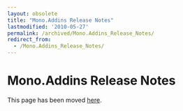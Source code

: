```yaml
---
layout: obsolete
title: "Mono.Addins Release Notes"
lastmodified: '2010-05-27'
permalink: /archived/Mono.Addins_Release_Notes/
redirect_from:
  - /Mono.Addins_Release_Notes/
---
```


Mono.Addins Release Notes
=========================

This page has been moved [here](http://monoaddins.codeplex.com/releases/view/45628).


